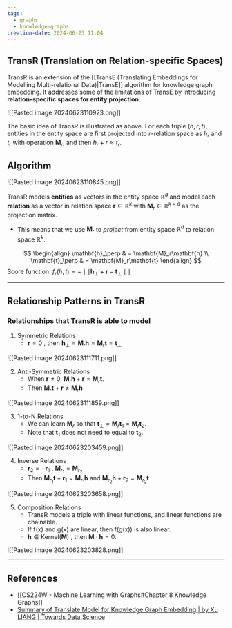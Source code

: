 ```yaml
---
tags:
  - graphs
  - knowledge-graphs
creation-date: 2024-06-23 11:04
---
```

## TransR (Translation on Relation-specific Spaces)

TransR is an extension of the [[TransE (Translating Embeddings for Modelling Multi-relational Data)|TransE]] algorithm for knowledge graph embedding. It addresses some of the limitations of TransE by introducing **relation-specific spaces for entity projection**.

![[Pasted image 20240623110923.png]]

The basic idea of TransR is illustrated as above. For each triple $(h,r,t)$, entities in the entity space are first projected into $r$-relation space as $h_r$ and $t_r$ with operation $\mathbf{M}_r$, and then $h_r + r \approx t_r$.

## Algorithm

![[Pasted image 20240623110845.png]]

TransR models **entities** as vectors in the entity space $\mathbb{R}^d$ and model each **relation** as a vector in relation space $\mathbf{r}\in\mathbb{R}^k$ with $\mathbf{M}_r \in \mathbb{R}^{k\times d}$ as the projection matrix.
- This means that we use $\mathbf{M}_r$ to *project* from entity space $\mathbb{R}^d$ to relation space $\mathbb{R}^k$.

$$
\begin{align}
\mathbf{h}_\perp & = \mathbf{M}_r\mathbf{h} \\
\mathbf{t}_\perp & = \mathbf{M}_r\mathbf{t}
\end{align}
$$
Score function: $f_r(h, t) = -\mid\mid\mathbf{h}_\perp + \mathbf{r} - \mathbf{t}_\perp \mid\mid$


---
## Relationship Patterns in TransR

### Relationships that TransR is able to model

1. Symmetric Relations
	- $\mathbf{r}=0$ , then $\mathbf{h}_\perp = \mathbf{M}_r\mathbf{h} = \mathbf{M}_r\mathbf{t} = \mathbf{t}_\perp$

![[Pasted image 20240623111711.png]]

2. Anti-Symmetric Relations
	- When $\mathbf{r} \neq 0$, $\mathbf{M}_r\mathbf{h} + \mathbf{r} = \mathbf{M}_r\mathbf{t}$.
	- Then $\mathbf{M}_r\mathbf{t} + \mathbf{r} \neq \mathbf{M}_r\mathbf{h}$

![[Pasted image 20240623111859.png]]

3. 1-to-N Relations
	- We can learn $\mathbf{M}_r$ so that $\mathbf{t}_\perp = \mathbf{M}_r \mathbf{t}_1 = \mathbf{M}_r \mathbf{t}_2$.
	- Note that $\mathbf{t}_1$ does not need to equal to $\mathbf{t}_2$.

![[Pasted image 20240623203459.png]]

4. Inverse Relations
	-  $\mathbf{r}_2 = -\mathbf{r}_1$ , $\mathbf{M}_{r_1} = \mathbf{M}_{r_2}$
	-  Then $\mathbf{M}_{r_1} \mathbf{t} + \mathbf{r}_1 = \mathbf{M}_{r_1} \mathbf{h}$ and $\mathbf{M}_{r_2} \mathbf{h} +\mathbf{r}_2 = \mathbf{M}_{r_2}\mathbf{t}$

![[Pasted image 20240623203658.png]]

5. Composition Relations
	- TransR models a triple with linear functions, and linear functions are chainable.
	- If f(x) and g(x) are linear, then f(g(x)) is also linear.
	- $\mathbf{h} \in \text{Kernel}(\mathbf{M})$ , then $\mathbf{M}\cdot\mathbf{h}=0$.

![[Pasted image 20240623203828.png]]


---
## References

- [[CS224W - Machine Learning with Graphs#Chapter 8 Knowledge Graphs]]
- [Summary of Translate Model for Knowledge Graph Embedding | by Xu LIANG | Towards Data Science](https://towardsdatascience.com/summary-of-translate-model-for-knowledge-graph-embedding-29042be64273)